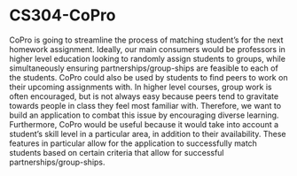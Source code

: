 # CS304-CoPro

CoPro is going to streamline the process of matching student’s for the next homework assignment. 
Ideally, our main consumers would be professors in higher level education looking to randomly 
assign students to groups, while simultaneously ensuring partnerships/group-ships are feasible 
to each of the students. CoPro could also be used by students to find peers to work on their upcoming 
assignments with. In higher level courses, group work is often encouraged, but is not always easy because 
peers tend to gravitate towards people in class they feel most familiar with. Therefore, we want to build 
an application to combat this issue by encouraging diverse learning. Furthermore, CoPro would be useful because 
it would take into account a student’s skill level in a particular area, in addition to their availability. 
These features in particular allow for the application to successfully match students based on certain criteria 
that allow for successful partnerships/group-ships.
